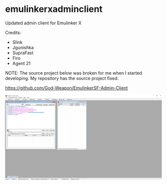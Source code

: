 # emulinkerxadminclient
Updated admin client for Emulinker X


Credits:
- Slink
- Jgunishka
- SupraFast
- Firo
- Agent 21

NOTE: The source project below was broken for me when I started developing. My repository has the source project fixed.

https://github.com/God-Weapon/EmulinkerSF-Admin-Client


![](./admin.png)
